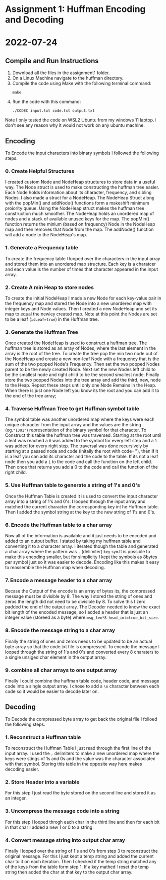 # Assignment 1: Huffman Encoding and Decoding
# 2022-07-24

## Compile and Run Instructions
1. Download all the files in the assignment1 folder.
1. On a Linux Machine navigate to the huffman directory.
2. Compile the code using Make with the following terminal command:
    ```
    make
    ```
4. Run the code with this command: 
    ```
    ./CODEC input.txt code.txt output.txt  
    ```
Note I only tested the code on WSL2 Ubuntu from my windows 11 laptop. I don't see any reason why it would not work on any ubuntu machine. 

## Encoding
To Encode the input characters into binary symbols I followed the following steps.
### 0. Create Helpful Structures
I created custom Node and NodeHeap structures to store data in a useful way. The Node struct is used to make constructing the huffman tree easier. Each Node holds information about its character, frequency, and sibling Nodes. I also made a struct for a NodeHeap. The NodeHeap Struct along with the popMin() and addNode() functions form a makeshift minimum proiority queue. Using the NodeHeap struct makes the huffman tree construction much smoother. The NodeHeap holds an unordered map of nodes and a stack of available unused keys for the map. The popMin() function returns the minium (based on frequency) Node in the NodeHeap map and then removes that Node from the map. The addNode() function will add a node to the NodeHeap's map.  
### 1. Generate a Frequency table 
To create the frequency table I looped over the characters in the input array and stored them into an unordered map structure. Each key is a charatcer and each value is the number of times that character appeared in the input array. 
### 2. Create A min Heap to store nodes
To create the initial NodeHeap I made a new Node for each key-value pair in the frequency map and stored the Node into a new unordered map with integer keys and Node values. Then I created a new NodeHeap and set its map to equal the newley created map. Note at this point the Nodes are set to be a leaf (`isLeaf=true`) in the Huffman tree. 
### 3. Generate the Huffman Tree
Once created the NodeHeap is used to construct a huffman tree. The huffman tree is stored as an array of Nodes, where the last element in the array is the root of the tree. To create the tree pop the min two node out of the NodeHeap and create a new non-leaf Node with a frequency that is the sum of the two popped Node's Frequency. Then set the two popped Nodes parent to be the newly created Node. Next set the new Nodes left child to be the smallest node and right child to be the second smallest node. Finally store the two popped Nodes into the tree array and add the third, new, node to the Heap. Repeat these steps until only one Node Remains in the Heap. When there is just one Node left you know its the root and you can add it to the end of the tree array;
### 4. Traverse Huffman Tree to get Huffman symbol table 
The symbol table was another unordered map where the keys were each unique character from the input array and the values are the string (eg.`"1001"`) representation of the binary symbol for that character. To Construct this table the huffman tree was traversed. Starting at the root until a leaf was reached a `0` was added to the symbol for every left step and a `1` was added for every right step. The traversal was done recursively by starting at a passed node and code (initally the root with code=''), then if it is a leaf you can add its character and the code to the table. If its not a leaf node then you add a `1` to the code and call the function on the left child. Then once that returns you add a 0 to the code and call the function of the right child. 
### 5. Use Huffman table to generate a string of 1's and 0's
Once the Huffman Table is created it is used to convert the input character array into a string of 1's and 0's. I looped through the input array and matched the current character the corresponding key int he Huffman table. Then I added the symbol string at the key to the new string of 1's and 0's.
### 6. Encode the Huffman table to a char array
Now all of the information is available and it just needs to be encoded and added to an output buffer. I stated by taking my huffman table and converting it to a character array. I iterated though the table and generated a char array where the pattern was `,` (delimiter) `key` `sym`.It is possible to make this encoding smaller, but for simplicity I kept the symbols as 8bytes per symbol just so it was easier to decode. Encoding like this makes it easy to reassemble the Huffman map when decoding.
### 7. Encode a message header to a char array
Becase the Output of the encode is an array of bytes its, the compressed message must be divisible by 8. The way I stored the string of ones and zeros the length did not need to be divisible by 8. To solve this I zero padded the end of the output array. The Decoder needed to know the exact bit length of the encoded message, so I added a header that is just an integer value (storeed as a byte) where `msg_len*8-head_int=true_bit_size`. 
### 8. Encode the message string to a char array 
Finally the string of ones and zeros needs to be updated to be an actual byte array so that the code.txt file is compressed. To encode the message I looped through the string of 1's and 0's and converted every 8 charaters to a single unsiged char element in the output array.
### 9. combine all char arrays to one output array
Finally I could combine the huffman table code, header code, and message code into a single output array. I chose to add a `\n` character between each code so it would be easier to decode later on. 

## Decoding
To Decode the compressed byte array to get back the original file I folloed the following steps.
### 1. Reconstruct a Huffman table
To reconstruct the Huffman Table I just read through the first line of the input array. I used the `,` delimiters to make a new unordered map where the keys were stings of 1s and 0s and the value was the character associated with that symbol. Storing this table in the opposite way here makes decoding easier. 
### 2. Store Header into a variable
For this step I just read the byte stored on the second line and stored it as an integer.
### 3. Uncompress the message code into a string
For this step I looped throgh each char in the third line and then for each bit in that char I added a new 1 or 0 to a string.
### 4. Convert message string into output char array
Finally I looped over the string of 1's and 0's from step 3 to reconstruct the original message. For this I just kept a temp string and added the current char to it on each iteration. Then I checked if the temp string matched any of the keys from the table form step 1. If a key mathed I reset the temp string then added the char at that key to the output char array.

